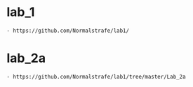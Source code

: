 # lab_1
```
- https://github.com/Normalstrafe/lab1/
```
# lab_2a
```
- https://github.com/Normalstrafe/lab1/tree/master/Lab_2a
```
